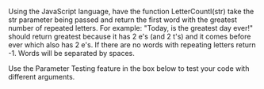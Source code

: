 Using the JavaScript language, have the function LetterCountI(str) take the str parameter being passed and return the first word with the greatest number of repeated letters. For example: "Today, is the greatest day ever!" should return greatest because it has 2 e's (and 2 t's) and it comes before ever which also has 2 e's. If there are no words with repeating letters return -1. Words will be separated by spaces.

Use the Parameter Testing feature in the box below to test your code with different arguments.
